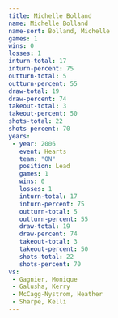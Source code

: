 ```yaml
---
title: Michelle Bolland
name: Michelle Bolland
name-sort: Bolland, Michelle
games: 1
wins: 0
losses: 1
inturn-total: 17
inturn-percent: 75
outturn-total: 5
outturn-percent: 55
draw-total: 19
draw-percent: 74
takeout-total: 3
takeout-percent: 50
shots-total: 22
shots-percent: 70
years:
 - year: 2006
   event: Hearts
   team: "ON"
   position: Lead
   games: 1
   wins: 0
   losses: 1
   inturn-total: 17
   inturn-percent: 75
   outturn-total: 5
   outturn-percent: 55
   draw-total: 19
   draw-percent: 74
   takeout-total: 3
   takeout-percent: 50
   shots-total: 22
   shots-percent: 70
vs:
 - Gagnier, Monique
 - Galusha, Kerry
 - McCagg-Nystrom, Heather
 - Sharpe, Kelli
---
```


